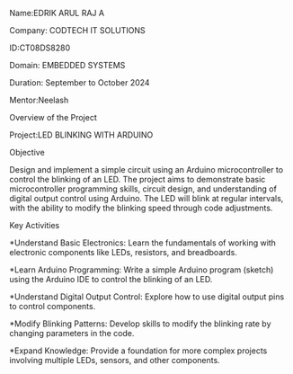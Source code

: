 Name:EDRIK ARUL RAJ A

Company: CODTECH IT SOLUTIONS

ID:CT08DS8280

Domain: EMBEDDED SYSTEMS

Duration: September to October 2024

Mentor:Neelash

Overview of the Project

Project:LED BLINKING WITH ARDUINO

Objective

Design and implement a simple circuit using an Arduino microcontroller to control the blinking of an LED. The project aims to demonstrate basic microcontroller programming skills, circuit design, and understanding of digital output control using Arduino. The LED will blink at regular intervals, with the ability to modify the blinking speed through code adjustments.

Key Activities

*Understand Basic Electronics: Learn the fundamentals of working with electronic components like LEDs, resistors, and breadboards.

*Learn Arduino Programming: Write a simple Arduino program (sketch) using the Arduino IDE to control the blinking of an LED.

*Understand Digital Output Control: Explore how to use digital output pins to control components.

*Modify Blinking Patterns: Develop skills to modify the blinking rate by changing parameters in the code.

*Expand Knowledge: Provide a foundation for more complex projects involving multiple LEDs, sensors, and other components.

